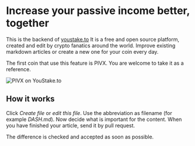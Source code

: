 Increase your passive income better, together
===============================
This is the backend of [youstake.to](https://youstake.to )
It is a free and open source platform, created and edit by crypto fanatics around the world. 
Improve existing markdown articles or create a new one for your coin every day.

The first coin that use this feature is PIVX. You are welcome to take it as a reference.

![](https://youstake.to/images/20181111.png "PIVX on YouStake.to")

How it works
----------------

Click *Create file* or *edit this file*. Use the abbreviation as filename 
(for example *DASH.md*). Now decide what is important for the content.
When you have finished your article, send it by pull request.

The difference is checked and accepted as soon as possible.
